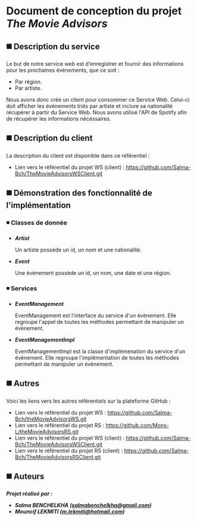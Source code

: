 # Document de conception du projet *The Movie Advisors*

## :black_medium_square: Description du service
Le but de notre service web est d'enregistrer et fournir des informations pour les prochaines événements, que ce soit :
  * Par région.
  * Par artiste. 
  
Nous avons donc crée un  client pour consommer ce Service Web. 
Celui-ci doit afficher les événements triés par artiste et inclure sa nationalité récupérer à partir du Service Web.
Nous avons utilisé l'API de Spotify afin de récupérer les informations nécéssaires.

## :black_medium_square: Description du client
La description du client est disponible dans ce référentiel :
 * Lien vers le référentiel du projet WS (client) : https://github.com/Salma-Bch/TheMovieAdvisorsWSClient.git

## :black_medium_square: Démonstration des fonctionnalité de l'implémentation

### :black_medium_small_square: Classes de donnée
 * **_Artist_**
 
    Un artiste possède un id, un nom et une nationalité.
   
 * **_Event_**
 
    Une évènement possède un id, un nom, une date et une région.

### :black_medium_small_square: Services
 * **_EventManagement_**
 
    EventManagement est l'interface du service d'un évènement. Elle regroupe l'appel de toutes les méthodes permettant de manipuler un évènement.
   
 * **_EventManagementImpl_**
 
    EventManagementImpl est la classe d'implémenation du service d'un évènement. Elle regroupe l'implémentation de toutes les méthodes permettant de manipuler un évènement.
    
## :black_medium_square: Autres
Voici les liens vers les autres référentiels sur la plateforme GitHub :
  * Lien vers le référentiel du projet WS : https://github.com/Salma-Bch/theMovieAdvisorsWS.git
  * Lien vers le référentiel du projet RS : https://github.com/Mons-L/theMovieAdvisorsRS.git
  * Lien vers le référentiel du projet WS (client) : https://github.com/Salma-Bch/TheMovieAdvisorsWSClient.git
  * Lien vers le référentiel du projet RS (client) : https://github.com/Salma-Bch/TheMovieAdvisorsRSClient.git

## :black_medium_square: Auteurs
**_Projet réalisé par :_**
* **_Salma BENCHELKHA (salmabenchelkha@gmail.com)_**
* **_Mouncif LEKMITI (m.lekmiti@hotmail.com)_**

